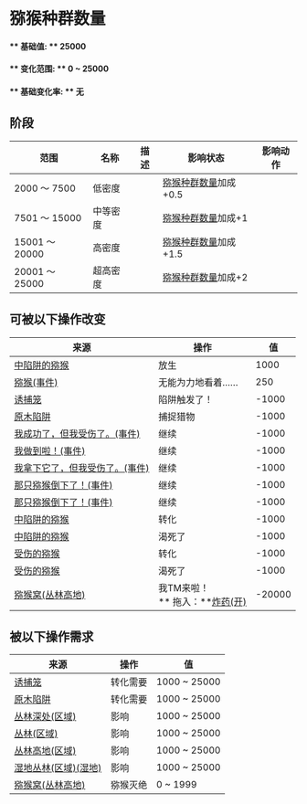 # 猕猴种群数量  
#### ** 基础值: ** 25000   
#### ** 变化范围: ** 0 ~ 25000  
#### ** 基础变化率: ** 无   
## 阶段  
范围  |  名称  |  描述  |  影响状态  |  影响动作  
----  |  ----  |  ----  |  ----  |  ----  
2000 ～ 7500  |  低密度  |    |  [猕猴种群数量](Pop_Macaque.md)加成+0.5  |    
7501 ～ 15000  |  中等密度  |    |  [猕猴种群数量](Pop_Macaque.md)加成+1  |    
15001 ～ 20000  |  高密度  |    |  [猕猴种群数量](Pop_Macaque.md)加成+1.5  |    
20001 ～ 25000  |  超高密度  |    |  [猕猴种群数量](Pop_Macaque.md)加成+2  |    
## 可被以下操作改变  
来源  |  操作  |  值  
----  |  ----  |  ----  
[中陷阱的猕猴](CageTrapMacaque.md)  |  放生  |  1000  
[猕猴(事件)](Event_MacaqueRaidRummaging.md)  |  无能为力地看着……  |  250  
[诱捕笼](CageTrapPlaced.md)  |  陷阱触发了！  |  -1000  
[原木陷阱](LogTrap.md)  |  捕捉猎物  |  -1000  
[我成功了，但我受伤了。(事件)](Event_MacaqueDenFightMixedSuccess.md)  |  继续  |  -1000  
[我做到啦！(事件)](Event_MacaqueDenFightSuccess.md)  |  继续  |  -1000  
[我拿下它了，但我受伤了。(事件)](Event_MacaqueFightMixedSuccess.md)  |  继续  |  -1000  
[那只猕猴倒下了！(事件)](Event_MacaqueFightSuccess.md)  |  继续  |  -1000  
[那只猕猴倒下了！(事件)](Event_MacaqueUndeadFightSuccess.md)  |  继续  |  -1000  
[中陷阱的猕猴](CageTrapMacaque.md)  |  转化  |  -1000  
[中陷阱的猕猴](CageTrapMacaque.md)  |  渴死了  |  -1000  
[受伤的猕猴](MacaqueWounded.md)  |  转化  |  -1000  
[受伤的猕猴](MacaqueWounded.md)  |  渴死了  |  -1000  
[猕猴窝(丛林高地)](MacaqueDenEntrance.md)  |  我TM来啦！<br>** 拖入：**[炸药(开)](DynamiteOn.md)  |  -20000  
## 被以下操作需求  
来源  |  操作  |  值  
----  |  ----  |  ----  
[诱捕笼](CageTrapPlaced.md)  |  转化需要  |  1000 ~ 25000  
[原木陷阱](LogTrap.md)  |  转化需要  |  1000 ~ 25000  
[丛林深处(区域)](DeepJungle.md)  |  影响  |  1000 ~ 25000  
[丛林(区域)](Jungle.md)  |  影响  |  1000 ~ 25000  
[丛林高地(区域)](JungleHighlands.md)  |  影响  |  1000 ~ 25000  
[湿地丛林(区域)(湿地)](Wetlands.md)  |  影响  |  1000 ~ 25000  
[猕猴窝(丛林高地)](MacaqueDenEntrance.md)  |  猕猴灭绝  |  0 ~ 1999  


<script>document.title="猕猴种群数量 - 卡牌生存百科 Card Survival Wiki";</script>